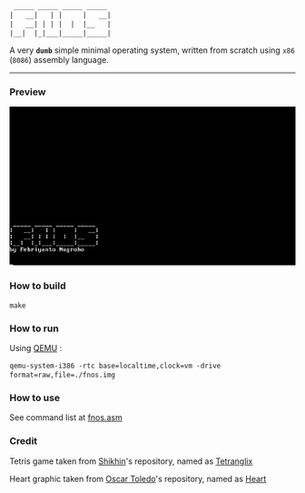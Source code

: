 ```
 _____ _____ _____ _____
|   __|   | |     |   __|
|   __| | | |  |  |__   |
|__|  |_|___|_____|_____|  
```
A very <b><code>dumb</code></b> simple minimal operating system, written from scratch using `x86` (`8086`) assembly language.

---

<h3>Preview</h3>
<img src="https://raw.githubusercontent.com/febnug/fnos/main/screenshoot/2021-08-31-181458_1366x768_scrot.png"/>

<h3>How to build</h3>

```
make
```

<h3>How to run</h3>

Using <a href="https://github.com/qemu/qemu">QEMU</a> :

```
qemu-system-i386 -rtc base=localtime,clock=vm -drive format=raw,file=./fnos.img
```

<h3>How to use</h3>
See command list at <a href="https://github.com/febnug/fnos/blob/main/fnos.asm#L74:L86">fnos.asm</a> 

<h3>Credit</h3>
Tetris game taken from <a href="https://github.com/shikhin">Shikhin</a>'s repository, named as <a href="https://github.com/shikhin/tetranglix">Tetranglix</a>
<p>Heart graphic taken from <a href="https://github.com/nanochess/">Oscar Toledo</a>'s repository, named as <a href="https://github.com/nanochess/heart">Heart</a></p>




